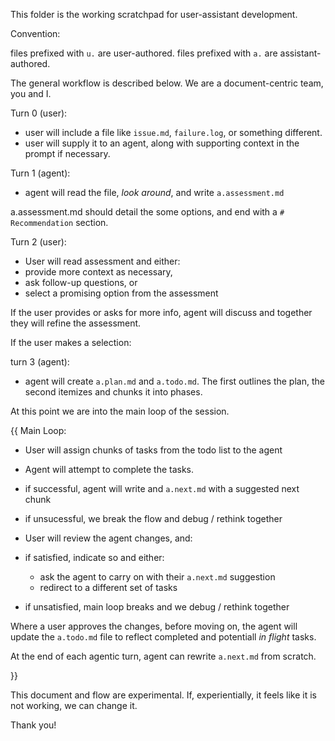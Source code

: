 This folder is the working scratchpad for user-assistant development.

Convention:

files prefixed with `u.` are user-authored.
files prefixed with `a.` are assistant-authored.

The general workflow is described below. We are a document-centric team, you and I.

Turn 0 (user):
- user will include a file like `issue.md`, `failure.log`, or something different.
- user will supply it to an agent, along with supporting context in the prompt if necessary.

Turn 1 (agent):
- agent will read the file, *look around*, and write `a.assessment.md`

a.assessment.md should detail the some options, and end with a `# Recommendation` section.

Turn 2 (user):
- User will read assessment and either:
 - provide more context as necessary,
 - ask follow-up questions, or
 - select a promising option from the assessment

If the user provides or asks for more info, agent will discuss and together they will refine the assessment.


If the user makes a selection:

turn 3 (agent):
- agent will create `a.plan.md` and `a.todo.md`. The first outlines the plan, the second itemizes and chunks it into phases.


At this point we are into the main loop of the session.

{{
Main Loop:

- User will assign chunks of tasks from the todo list to the agent
- Agent will attempt to complete the tasks.
 - if successful, agent will write and `a.next.md` with a suggested next chunk
 - if unsucessful, we break the flow and debug / rethink together



- User will review the agent changes, and:
 - if satisfied, indicate so and either:
   - ask the agent to carry on with their `a.next.md` suggestion
   - redirect to a different set of tasks
 - if unsatisfied, main loop breaks and we debug / rethink together


Where a user approves the changes, before moving on, the agent will update the `a.todo.md` file to reflect completed and potentiall *in flight* tasks.

At the end of each agentic turn, agent can rewrite `a.next.md` from scratch.

}}

This document and flow are experimental. If, experientially, it feels like it is not working, we can change it.

Thank you!
